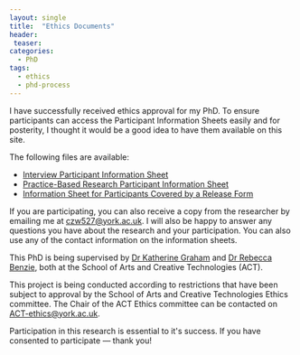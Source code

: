 ```yaml
---
layout: single
title:  "Ethics Documents"
header:
 teaser: 
categories: 
  - PhD
tags:
  - ethics
  - phd-process
---
```


I have successfully received ethics approval for my PhD. 
To ensure participants can access the Participant Information Sheets easily and for posterity, I thought it would be a good idea to have them available on this site.

The following files are available:
- [Interview Participant Information Sheet](/files/2025-08-18_Participant_Project_Information_Sheet_-Non-Anonymous-_Staff_And_Pgr_Act_June2024_Arblaster.pdf)
- [Practice-Based Research Participant Information Sheet](/files/2025-08-18_Participant_Project_Information_Sheet_Staff_And_Pgr_Act_June2024_Arblaster_Pbr.pdf)
- [Information Sheet for Participants Covered by a Release Form](/files/2025-08-18_Information_For_Participants_Covered_By_A_Release_Form_Arblaster.pdf)

If you are participating, you can also receive a copy from the researcher by emailing me at [czw527@york.ac.uk](mailto:czw527@york.ac.uk). 
I will also be happy to answer any questions you have about the research and your participation.
You can also use any of the contact information on the information sheets.

This PhD is being supervised by [Dr Katherine Graham](https://www.york.ac.uk/arts-creative-technologies/people/katherine/) and [Dr Rebecca Benzie](https://www.york.ac.uk/arts-creative-technologies/people/rebecca-benzie/), both at the School of Arts and Creative Technologies (ACT). 

This project is being conducted according to restrictions that have been subject to approval by the School of Arts and Creative Technologies Ethics committee. The Chair of the ACT Ethics committee can be contacted on [ACT-ethics@york.ac.uk](mailto:act-ethics@york.ac.uk).

Participation in this research is essential to it's success. If you have consented to participate — thank you!
